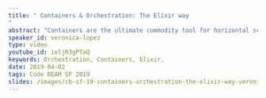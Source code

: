 ```yaml
---
title: " Containers & Orchestration: The Elixir way
"
abstract: "Containers are the ultimate commodity tool for horizontal scalability of modern systems. However, with so many features that overlap with BEAM capabilities, sometimes it's hard to see the real benefit of integrating them into our workflows."
speaker_id: veronica-lopez
type: video
youtube_id: ieljR3gPTaQ
keywords: Orchestration, Containers, Elixir,
date: 2019-04-02
tags: Code BEAM SF 2019
slides: /images/cb-sf-19-containers-orchestration-the-elixir-way-veronica-lopez.pdf
---
```



